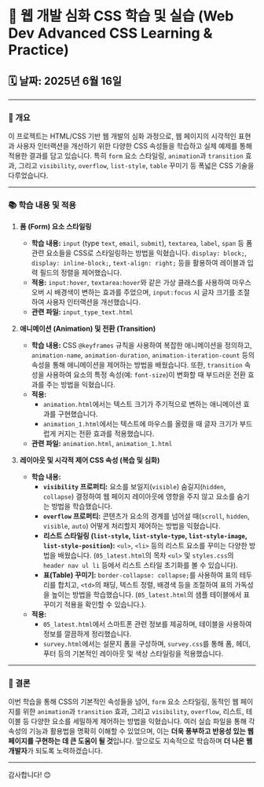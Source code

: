 # 🚀 웹 개발 심화 CSS 학습 및 실습 (Web Dev Advanced CSS Learning & Practice)

## 🗓️ 날짜: 2025년 6월 16일

---

### 🌟 개요
이 프로젝트는 HTML/CSS 기반 웹 개발의 심화 과정으로, 웹 페이지의 시각적인 표현과 사용자 인터랙션을 개선하기 위한 다양한 CSS 속성들을 학습하고 실제 예제를 통해 적용한 결과를 담고 있습니다. 특히 `form` 요소 스타일링, `animation`과 `transition` 효과, 그리고 `visibility`, `overflow`, `list-style`, `table` 꾸미기 등 폭넓은 CSS 기술을 다루었습니다.

---

### 📚 학습 내용 및 적용

1.  **폼 (Form) 요소 스타일링**
    * **학습 내용:** `input` (type `text`, `email`, `submit`), `textarea`, `label`, `span` 등 폼 관련 요소들을 CSS로 스타일링하는 방법을 익혔습니다. `display: block;`, `display: inline-block;`, `text-align: right;` 등을 활용하여 레이블과 입력 필드의 정렬을 제어했습니다.
    * **적용:** `input:hover`, `textarea:hover`와 같은 가상 클래스를 사용하여 마우스 오버 시 배경색이 변하는 효과를 주었으며, `input:focus` 시 글자 크기를 조절하여 사용자 인터랙션을 개선했습니다.
    * **관련 파일:** `input_type_text.html`

2.  **애니메이션 (Animation) 및 전환 (Transition)**
    * **학습 내용:** CSS `@keyframes` 규칙을 사용하여 복잡한 애니메이션을 정의하고, `animation-name`, `animation-duration`, `animation-iteration-count` 등의 속성을 통해 애니메이션을 제어하는 방법을 배웠습니다. 또한, `transition` 속성을 사용하여 요소의 특정 속성(예: `font-size`)이 변화할 때 부드러운 전환 효과를 주는 방법을 익혔습니다.
    * **적용:**
        * `animation.html`에서는 텍스트 크기가 주기적으로 변하는 애니메이션 효과를 구현했습니다.
        * `animation_1.html`에서는 텍스트에 마우스를 올렸을 때 글자 크기가 부드럽게 커지는 전환 효과를 적용했습니다.
    * **관련 파일:** `animation.html`, `animation_1.html`

3.  **레이아웃 및 시각적 제어 CSS 속성 (복습 및 심화)**
    * **학습 내용:**
        * **`visibility` 프로퍼티:** 요소를 보일지(`visible`) 숨길지(`hidden`, `collapse`) 결정하여 웹 페이지 레이아웃에 영향을 주지 않고 요소를 숨기는 방법을 학습했습니다.
        * **`overflow` 프로퍼티:** 콘텐츠가 요소의 경계를 넘어설 때(`scroll`, `hidden`, `visible`, `auto`) 어떻게 처리할지 제어하는 방법을 익혔습니다.
        * **리스트 스타일링 (`list-style`, `list-style-type`, `list-style-image`, `list-style-position`):** `<ul>`, `<li>` 등의 리스트 요소를 꾸미는 다양한 방법을 배웠습니다. (`05_latest.html`의 목차 `<ul>` 및 `styles.css`의 `header nav ul li` 등에서 리스트 스타일 초기화를 볼 수 있습니다).
        * **표(Table) 꾸미기:** `border-collapse: collapse;`를 사용하여 표의 테두리를 합치고, `<td>`의 패딩, 텍스트 정렬, 배경색 등을 조절하여 표의 가독성을 높이는 방법을 학습했습니다. (`05_latest.html`의 샘플 테이블에서 표 꾸미기 적용을 확인할 수 있습니다.).
    * **적용:**
        * `05_latest.html`에서 스마트폰 관련 정보를 제공하며, 테이블을 사용하여 정보를 깔끔하게 정리했습니다.
        * `survey.html`에서는 설문지 폼을 구성하며, `survey.css`를 통해 폼, 헤더, 푸터 등의 기본적인 레이아웃 및 색상 스타일링을 적용했습니다.

---

### 🎯 결론
이번 학습을 통해 CSS의 기본적인 속성들을 넘어, `form` 요소 스타일링, 동적인 웹 페이지를 위한 `animation`과 `transition` 효과, 그리고 `visibility`, `overflow`, 리스트, 테이블 등 다양한 요소를 세밀하게 제어하는 방법을 익혔습니다. 여러 실습 파일을 통해 각 속성의 기능과 활용법을 명확히 이해할 수 있었으며, 이는 **더욱 풍부하고 반응성 있는 웹 페이지를 구현하는 데 큰 도움이 될 것**입니다. 앞으로도 지속적으로 학습하며 **더 나은 웹 개발자**가 되도록 노력하겠습니다.

---

감사합니다! 😊
